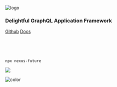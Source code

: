 ![logo](/assets/nexus-logo-white.png)

### Delightful GraphQL Application Framework

<p>
  <a  class="BigButton" href="https://github.com/graphql-nexus/nexus-future" target="_blank", rel="noopener">Github</a>
  <span></span>
  <a class="BigButton BigButtonPrimary" href="#/README">Docs</a>
</p>

<br>
<br>
<br>

```cli
npx nexus-future
```

<div id="TerminalContainer">
  <img src="/assets/nexus-terminal.png" />
</div>

<!-- background color -->

![color](#2F2C40)
